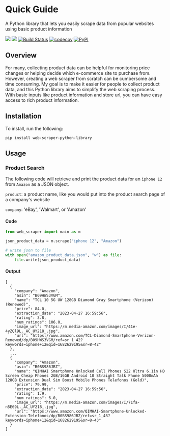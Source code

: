 # Quick Guide

A Python library that lets you easily scrape data from popular websites using basic product information

[![](https://img.shields.io/badge/license-MIT-green)](https://opensource.org/license/mit-0/)
[![](https://img.shields.io/github/issues/keirkeenan/web-scraper-python-library)](https://github.com/keirkeenan/web-scraper-python-library/issues)
[![Build Status](https://github.com/keirkeenan/web-scraper-python-library/actions/workflows/build.yml/badge.svg)](https://github.com/keirkeenan/web-scraper-python-library/actions/workflows/build.yml)
[![codecov](https://codecov.io/gh/keirkeenan/web-scraper-python-library/branch/main/graph/badge.svg)](https://codecov.io/gh/keirkeenan/web-scraper-python-library)
[![PyPI](https://img.shields.io/pypi/v/web-scraper-python-library)](https://pypi.org/project/web-scraper-python-library/)

## Overview

For many, collecting product data can be helpful for monitoring price changes or helping decide which e-commerce site to purchase from. However, creating a web scraper from scratch can be cumbersome and time consuming. My goal is to make it easier for people to collect product data, and this Python library aims to simplify the web scraping process. With basic inputs like product information and store url, you can have easy access to rich product information.

## Installation

To install, run the following:

```
pip install web-scraper-python-library
```

## Usage

### Product Search

The following code will retrieve and print the product data for an `iphone 12` from `Amazon` as a JSON object.

`product`: a product name, like you would put into the product search page of a company's website

`company`: 'eBay', 'Walmart', or 'Amazon'

#### Code

```python
from web_scraper import main as m

json_product_data = m.scrape("iphone 12", "Amazon")

# write json to file
with open("amazon_product_data.json", "w") as file:
    file.write(json_product_data)
```

#### Output

```
[
  {
    "company": "Amazon",
    "asin": "B09HWS3VGM",
    "name": "TCL 10 5G UW 128GB Diamond Gray Smartphone (Verizon) (Renewed)",
    "price": 84.0,
    "extraction_date": "2023-04-27 16:59:56",
    "rating": 3.8,
    "num_ratings": 106.0,
    "image_url": "https://m.media-amazon.com/images/I/41e-4yZQl9L._AC_UY218_.jpg",
    "url": "https://www.amazon.com/TCL-Diamond-Smartphone-Verizon-Renewed/dp/B09HWS3VGM/ref=sr_1_42?keywords=iphone+12&qid=1682629195&sr=8-42"
  },
  ...
  {
    "company": "Amazon",
    "asin": "B0BS986JRZ",
    "name": "QIMHAI Smartphone Unlocked Cell Phones S22 Ultra 6.1in HD Screen Cheap Phones 2GB/16GB Android 10 Straight Talk Phone 5000mAh 128GB Extension Dual Sim Boost Mobile Phones Telefonos (Gold)",
    "price": 79.99,
    "extraction_date": "2023-04-27 16:59:56",
    "rating": 1.9,
    "num_ratings": 6.0,
    "image_url": "https://m.media-amazon.com/images/I/71fa-n5E69L._AC_UY218_.jpg",
    "url": "https://www.amazon.com/QIMHAI-Smartphone-Unlocked-Extension-Telefonos/dp/B0BS986JRZ/ref=sr_1_43?keywords=iphone+12&qid=1682629195&sr=8-43"
  }
]
```
